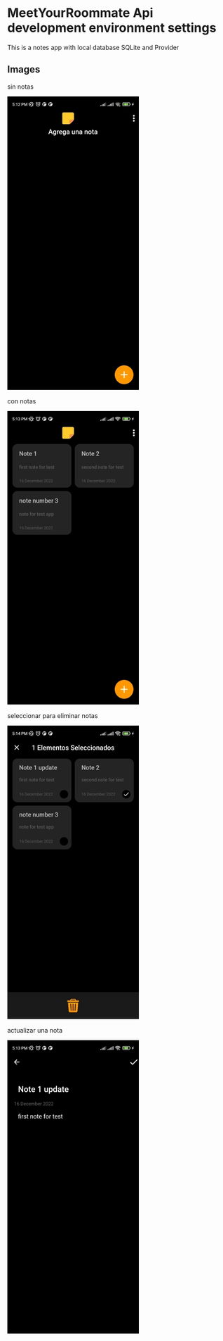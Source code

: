 # MeetYourRoommate Api development environment settings

This is a notes app with local database SQLite and Provider

## Images

sin notas

![Image-1](./config_img/image_01.jpeg)

con notas

![Image-2](./config_img/image_02.jpeg)

seleccionar para eliminar notas

![Image-3](./config_img/image_03.jpeg)

actualizar una nota

![Image-4](./config_img/image_04.jpeg)
